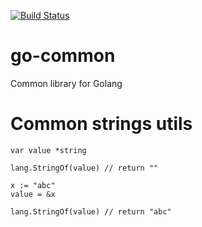 [![Build Status](https://travis-ci.org/qumonintelligence/go-common.svg?branch=master)](https://travis-ci.org/qumonintelligence/go-common)

# go-common
Common library for Golang

# Common strings utils

```
var value *string

lang.StringOf(value) // return ""

x := "abc"
value = &x

lang.StringOf(value) // return "abc"
```